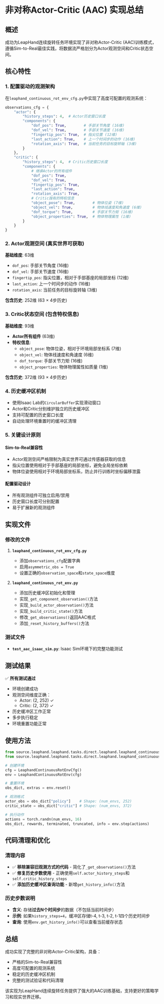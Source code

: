 # 非对称Actor-Critic (AAC) 实现总结

## 概述

成功为LeapHand连续旋转任务环境实现了非对称Actor-Critic (AAC)训练模式，遵循Sim-to-Real最佳实践，将数据流严格划分为Actor观测空间和Critic状态空间。

## 核心特性

### 1. 配置驱动的观测架构

在`leaphand_continuous_rot_env_cfg.py`中实现了高度可配置的观测系统：

```python
observations_cfg = {
    "actor": {
        "history_steps": 4,  # Actor历史窗口长度
        "components": {
            "dof_pos": True,        # 手部关节角度 (16维)
            "dof_vel": True,        # 手部关节速度 (16维)
            "fingertip_pos": True,  # 指尖位置 (12维)
            "last_action": True,    # 上一个时间步的动作 (16维)
            "rotation_axis": True,  # 当前任务的目标旋转轴 (3维)
        }
    },
    "critic": {
        "history_steps": 4,  # Critic历史窗口长度
        "components": {
            # 继承Actor的所有组件
            "dof_pos": True,
            "dof_vel": True,
            "fingertip_pos": True,
            "last_action": True,
            "rotation_axis": True,
            # Critic独有的特权信息
            "object_pose": True,        # 物体位姿 (7维)
            "object_vel": True,         # 物体线速度和角速度 (6维)
            "dof_torque": True,         # 手部关节力矩 (16维)
            "object_properties": True,  # 物体物理属性 (1维)
        }
    }
}
```

### 2. Actor观测空间 (真实世界可获取)

**基础维度**: 63维
- `dof_pos`: 手部关节角度 (16维)
- `dof_vel`: 手部关节速度 (16维)  
- `fingertip_pos`: 指尖位置，相对于手部基座的局部坐标 (12维)
- `last_action`: 上一个时间步的动作 (16维)
- `rotation_axis`: 当前任务的目标旋转轴 (3维)

**包含历史**: 252维 (63 × 4步历史)

### 3. Critic状态空间 (包含特权信息)

**基础维度**: 93维
- **Actor所有组件** (63维)
- **特权信息**:
  - `object_pose`: 物体位姿，相对于环境局部坐标系 (7维)
  - `object_vel`: 物体线速度和角速度 (6维)
  - `dof_torque`: 手部关节力矩 (16维)
  - `object_properties`: 物体物理属性如质量 (1维)

**包含历史**: 372维 (93 × 4步历史)

### 4. 历史缓冲区机制

- 使用Isaac Lab的`CircularBuffer`实现滑动窗口
- Actor和Critic分别维护独立的历史缓冲区
- 支持可配置的历史窗口长度
- 自动处理环境重置时的缓冲区清理

### 5. 关键设计原则

#### Sim-to-Real兼容性
- Actor观测空间严格限制为真实世界可通过传感器获取的信息
- 指尖位置使用相对于手部基座的局部坐标，避免全局坐标依赖
- 物体位姿使用相对于环境局部坐标系，防止并行训练时坐标偏移泄露

#### 配置驱动设计
- 所有观测组件可独立启用/禁用
- 历史窗口长度可分别配置
- 易于扩展新的观测组件

## 实现文件

### 修改的文件

1. **`leaphand_continuous_rot_env_cfg.py`**
   - 添加`observations_cfg`配置字典
   - 启用`asymmetric_obs = True`
   - 设置正确的`observation_space`和`state_space`维度

2. **`leaphand_continuous_rot_env.py`**
   - 添加历史缓冲区初始化和管理
   - 实现`_get_component_observation()`方法
   - 实现`_build_actor_observation()`方法
   - 实现`_build_critic_state()`方法
   - 修改`_get_observations()`返回AAC格式
   - 添加`_reset_history_buffers()`方法

### 测试文件

- **`test_aac_isaac_sim.py`**: Isaac Sim环境下的完整功能测试

## 测试结果

✅ **所有测试通过**

- 环境创建成功
- 观测空间维度正确：
  - Actor: (2, 252) ✓
  - Critic: (2, 372) ✓
- 历史缓冲区工作正常
- 多步执行稳定
- 环境重置功能正常

## 使用方法

```python
from source.leaphand.leaphand.tasks.direct.leaphand.leaphand_continuous_rot_env import LeaphandContinuousRotEnv
from source.leaphand.leaphand.tasks.direct.leaphand.leaphand_continuous_rot_env_cfg import LeaphandContinuousRotEnvCfg

# 创建环境
cfg = LeaphandContinuousRotEnvCfg()
env = LeaphandContinuousRotEnv(cfg)

# 重置环境
obs_dict, extras = env.reset()

# 观测格式
actor_obs = obs_dict["policy"]    # Shape: (num_envs, 252)
critic_state = obs_dict["critic"] # Shape: (num_envs, 372)

# 执行动作
actions = torch.randn(num_envs, 16)
obs_dict, rewards, terminated, truncated, info = env.step(actions)
```

## 代码清理和优化

### 清理内容
- ✅ **移除兼容旧观测方式的代码** - 简化了`_get_observations()`方法
- ✅ **修复历史步数使用** - 正确使用`self.actor_history_steps`和`self.critic_history_steps`
- ✅ **添加历史缓冲区查询功能** - 新增`get_history_info()`方法

### 历史步数说明
- **含义**: 存储**过去N个时间步**的数据（不包括当前时间步）
- **示例**: 如果`history_steps=4`，缓冲区存储t-4, t-3, t-2, t-1四个历史时间步
- **查询**: 使用`env.get_history_info()`可以查看当前缓存状态

## 总结

成功实现了完整的非对称Actor-Critic架构，具备：
- 严格的Sim-to-Real兼容性
- 高度可配置的观测系统
- 稳定的历史缓冲区机制
- 完整的测试验证和代码清理

该实现为LeapHand连续旋转任务提供了强大的AAC训练基础，支持更好的策略学习和现实世界迁移。
